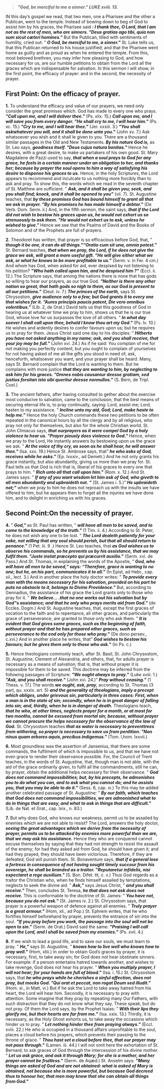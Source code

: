 
> **_"God, be merciful to me a sinner." LUKE xviii. 13._**

IN this day’s gospel we read, that two men, one a Pharisee and the other a Publican, went to the temple. Instead of bowing down to beg of God to assist him by his graces, the Pharisee said **_: I thank thee, O Lord, that I am not as the rest of men, who are sinners. "Deus gratias ago tibi, quia non sum sicut cæteri homines."_** But the Publican, tilled with sentiments of humility, cried out: ” **_O God, be merciful to me, a sinner."_** St. Luke tells us, that this Publican returned to his house justified; and that the Pharisee went home as guilty and as proud as when he entered the temple. From this, most beloved brethren, you may infer how pleasing to God, and how necessary for us, are our humble petitions to obtain from the Lord all the graces which are indispensable for salvation. In this sermon I will show, in the first point, the efficacy of prayer: and in the second, the necessity of prayer.

## First Point: On the efficacy of prayer.

**1.** To understand the efficacy and value of our prayers, we need only consider the great promises which. God has made to every one who prays. **_"Call upon me, and I will deliver thee."_** (Ps. xlix. 15.) **_Call upon me, and I will save you from every danger. ”He shall cry to me, I will hear him."_** (Ps. xc. 15.) **_"Cry to me, and I will hear thee."_** (Jer. xxxiii. 3.) **_"You shall askwhatever you will, and it shall be done unto you."_** (John xv. 7.) Ask whatsoever you wish and it shall le given to you. There are a thousand similar passages in the Old and New Testaments. **_By his nature God is,_** as St. Leo says, **_goodness itself. "Deus cujus natura bonitas."_** Hence he desires, with a great desire, to make us partakers of his own good. St. Mary Magdalene de Pazzi used to say, **_that when a soul prays to God for any grace, he feels in a certain manner under an obligation to her, and thanks her; because by prayer the soul opens to him a way of satisfying his desire to dispense his graces to us._** Hence, in the holy Scriptures, the Lord appears to recommend and inculcate to us nothing more forcibly than to ask and pray. To show this, the words which we read in the seventh chapter of St. Matthew are sufficient. ” **_Ask, and it shall be given you; seek, and you shall find; knock, and it shall be opened to you"_** (vii. 7). St. Augustine teaches, that **_by these promises God has bound himself to grant all that we ask in prayer. ”By his promises he has made himself a debtor."_** (De Verb. Dom. Serm. ii.) And, in the fifth sermon, the saint says, **_that if the Lord did not wish to bestow his graces upon us, he would not exhort us so strenuously to ask them. "He would not exhort us to ask, unless he wished to give."_** Hence we see that the Psalms of David and the Books of Solomon and of the Prophets are full of prayers.

**2.** Theodoret has written, that prayer is so efficacious before God, that, ” **_though it be one, it can do all things."“Oratio cum sit una, omnia potest."_** St. Bernard teaches, **_that when we pray, the Lord, if he does not give the grace we ask, will grant a more useful gift. ”He will give either what we ask, or what he knows to be more profitable to us."_** (Serm. v. in Fer. 4 cm.) And whom has God, when asked for aid, ever despised by not listening to his petition? **_”Who hath called upon him, and he despised him ?"_** (Eccl. ii. 12.) The Scripture says, that among the nations there is none that has gods so willing to hear our prayers, as our true God. **_"Neither is there any other nation so great, that hath gods so nigh to them, as our God is present to all our petitions."_** (Deut. iv. 7.) **_The princes of the earth,_** says St. Chrysostom, **_give audience only to a few; but God grants it to every one that wishes for it. ”Aures principis paucis patent, Die vero omnibus volentibus."_** (Lib. 2, de Orat.) David tells us that this goodness of God in hearing us at whatever time we pray to him, shows us that he is our true God, whose love for us surpasses the love of all others. ” **_In what day soever I shall call upon thee, behold I know thou art my God."_** (Ps. lv. 10.) He wishes and ardently desires to confer favours upon us; but he requires us to pray for them. Jesus Christ said one day to his disciples: ” **_Hitherto you have not asked anything in my name; ask, and you shall receive, that your joy may be full."_** (John xvi. 24.) As if he said: You complain of me for not making you perfectly content; but you ought to complain of yourselves for not having asked of me all the gifts you stood in need of; ask, henceforth, whatsoever you want, and your prayer shall be heard. Many, says St. Bernard complain that the Lord is wanting to them. But he complains with more justice **_that they are wanting to him, by neglecting to ask him for his graces. ”Omnes nobis causamur deesse gratiam, sed justius forsitan ista sibi queritur deesse nonnullos."_** (S. Bern, de Tripl. Cust.)

**3.** The ancient fathers, after having consulted to gether about the exercise most conducive to salvation, came to the conclusion, that the best means of securing eternal life is, to pray continually, saying: Lord, assist me; Lord, hasten to my assistance. ” **_Incline unto my aid, God; Lord, make haste to help me."_** Hence the holy Church commands these two petitions to be often repeated in the canonical hours by all the clergy and by all religious, who pray not only for themselves, but also for the whole Christian world. St. John Climacus says, **_that ourprayers as it were compel God by a holy violence to hear us. "Prayer piously does violence to God."_** Hence, when we pray to the Lord, He instantly answers by bestowing upon us the grace we ask. ” **_At the voice of thy cry, as soon as he shall hear, he will answer thee."_** (Isa. xxx. 19.) Hence St. Ambrose says, that” **_he who asks of God, receives while he asks."_** (Ep. Ixxxiv., ad Demetr.) And he not only grants his grace instantly, but also abundantly, giving us more than we pray for. St. Paul tells us that God is rich that is, liberal of his graces to every one that prays to him. “ **_Rich unto all that call upon him."_** (Rom. x. 12.) And St. James says: ” **_If any of you want wisdom let him ask of God, who giveth to all men abundantly and upbraideth not. ”_** (St. James i. 5.)” **_He upbraideth not;"_** when we pray to him he does not reproach us with the insults we have offered to him, but he appears then to forget all the injuries we have done him, and to delight in enriching us with his graces.

## Second Point:On the necessity of prayer.

**4.** ” **_God,"_** as St. Paul has written, ” **_will have all men to be saved, and to come to the knowledge of the truth."_** (1 Tim. ii. 4.) According to St. Peter, he does not wish any one to be lost. ” **_The Lord dealeth patiently for your sake, not willing that any soul should perish, but that all should return to penance."_** (1 Pet. iii. 9 .) Hence St. Leo teaches, that **_as God wishes us to observe his commands, so he prevents us by his assistance, that we may fulfil them. ”Juste instat præcepto qui præcurrit auxilio."_** (Serm. xvi. de Pass.) And St. Thomas, in explaining the words of the Apostle, ” **_God, who will have all men to be saved," says: “Therefore, grace is wanting to no one; but he, on his part, communicates it to all."_** (In Epist, ad Hebr., cap. xii., lect. 3.) And in another place the holy doctor writes: ” **_To provide every man with the means necessary for his salvation, provided on his part he puts no obstacle to it, belongs to Divine Providence."_** But, according to Gennadius, the assistance of his grace the Lord grants only to those who pray for it. ” **_We believe... .that no one works out his salvation but by God‟s assistance; and that he only who prays merits aid from God."_** (de Eccles. Dogm.) And St. Augustine teaches, that, except the first graces of vocation to the faith and to repentance, all other graces, and particularly the grace of perseverance, are granted to those only who ask them. ” **_It is evident that God gives some graces, such as the beginning of faith, without prayer and that he has prepared other graces, such as perseverance to the end only for those who pray."_** (De dono persev., c.xvi.) And in another place he writes, that” **_God wishes to bestow his favours; but he gives them only to those who ask."_** (In Ps. c.)

**5.** Hence theologians commonly teach, after St. Basil, St. John Chrysostom, St. Augustine, Clement of Alexandria, and others, that, for adults prayer is necessary as a means of salvation; that is, that without prayer it is impossible for them to be saved. This doctrine may be inferred from the following passages of Scripture: **_"We ought always to pray."_** (Luke xviii. 1.) **_"Ask, and you shall receive."_** (John xvi. 24.)” **_Pray without ceasing."_** (1 Thess. v. 17.) The words **_we ought, ask, pray,_** according to St. Thomas (3 part, qu. xxxix. art. 5) **_and the generality of theologians, imply a precept which obliges, under grievous sin, particularly in three cases: First, when a man is in the state of sin; secondly, when he is in great danger of falling into sin; and, thirdly, when he is in danger of death._** Theologians teach, **_that he who, at other times, neglects prayer for a month, or at most for two months, cannot be excused from mortal sin; because, without prayer we cannot procure the helps necessary for the observance of the law of God._** St. Chrysostom teaches **_that as water is necessary to preventtrees from withering, so prayer is necessary to save us from perdition. "Non ninus quam arbores aquis, precibus indigemus."_** (Tom. l,hom. lxxvii.)

**6.** Most groundless was the assertion of Jansenius, that there are some commands, the fulfilment of which is impossible to us, and that we have not even grace to render their observance possible. For, the Council of Trent teaches, in the words of St. Augustine, that, though man is not able, with the aid of the grace ordinarily given, to fulfil all the commandments, still he can, by prayer, obtain the additional helps necessary for their observance. ” **_God does not command impossibilities; but, by his precepts, he admonishes you to do what you can, and to ask what you cannot do; and he assists you, that you may be able to do it."_** (Sess. 6, cap. xi.) To this may be added another celebrated passage of St. Augustine: ” **_By our faith, which teaches that God does not command impossibilities, we are admonished what to do in things that are easy, and what to ask in things that are difficult."_** (Lib. de Nat. et Grat., cap. lxix., n. 83.)

**7.** But why does God, who knows our weakness, permit us to be assailed by enemies which we are not able to resist? The Lord, answers the holy doctor, **_seeing the great advantages which we derive from the necessity of prayer, permits us to be attacked by enemies more powerful than we are, that we may ask his assistance._** Hence they who are conquered cannot excuse themselves by saying that they had not strength to resist the assault of the enemy; for had they asked aid from God, he should have given it; and had they prayed, they should have been victorious. Therefore, if they are defeated, God will punish them. St. Bonaventure says, **_that if a general lose a fortress in consequence of not having sought timely succour from his sovereign, he shall be branded as a traitor. ”Reputaretur infidelis, nisi expectaret a rege auxilium."_** (S. Bon. Difet. tit, c. v.) Thus God regards as a traitor the Christian who, when he finds himself assailed by temptations, neglects to seek the divine aid. ” **_Ask,"_** says Jesus Christ, ” **_and you shall receive."_** Then, concludes St. Teresa, **_he that does not ask does not receive._** This is conformable to the doctrine of St. James: ” **_You have not, because you do not ask."_** (St. James iv. 2.) St. Chrysostom says, that prayer is a powerful weapon of defence against all enemies. ” **_Truly prayer is a great armour."_** (Hom, xli., ad Pop.) St. Ephrem writes, that he who fortifies himself beforehand by prayer, prevents the entrance of sin into the soul. **_"If you pray before you work, the passage into the soul will not be open to sin."_** (Serm. de Orat.) David said the same: **_"Praising I will call upon the Lord, and I shall be saved from my enemies."_** (Ps. xvii. 4.)

**8.** If we wish to lead a good life, and to save our souls, we must learn to pray. ” **_He,"_** says St. Augustine, ” **_knows how to live well who knows how to pray well."_** (Hom, xliii.) In order to obtain God’s graces by prayer, it is necessary, first, to take away sin; for God does not hear obstinate sinners. For example: if a person entertains hatred towards another, and wishes to take revenge, God does not hear his prayer. ” **_When you multiply prayer, I will not hear; for your hands are full of blood."_** (Isa. i. 15.) St. Chrysostom says, that **_he who prays while he cherishes a sinful affection, does not pray, but mocks God. ”Qui orat et peccat, non rogat Deum sed illudit."_** (Hom. xi., in Matt, vi.) But if he ask the Lord to take away hatred from his heart, the Lord will hear him. Secondly, it is necessary to pray with attention. Some imagine that they pray by repeating many Our Fathers, with such distraction that they do not know what they say. These speak, but do not pray. Of them the Lord says, by the Prophet Isaias: ” **_With their lips they glorify me, but their hearts are far from me."_** (Isa. xxix. 13.) Thirdly, it is necessary, as the Holy Ghost exhorts us, to take away the occasions which hinder us to pray. ” **_Let nothing hinder thee from praying always."_** (Eccl. xviii. 22.) He who is occupied in a thousand affairs unprofitable to the soul, places a cloud before his prayers, which prevents their passing to the throne of grace. ” **_Thou hast set a cloud before thee, that our prayer may not pass through."_** (Lamen. iii. 44.) I will not omit here the exhortation of St. Bernard, to ask graces of God through the intercession of his divine mother. ” **_Let us ask grace, and ask it through Mary; for she is a mother, and her prayer cannot be fruitless."_** (Serm. de Aqæd.) St. Anselm says: **_"Many things are asked of God and are not obtained: what is asked of Mary is obtained, not because she is more powerful, but because God decreed thus to honour her, that men may know that she can obtain all things from God."_**

